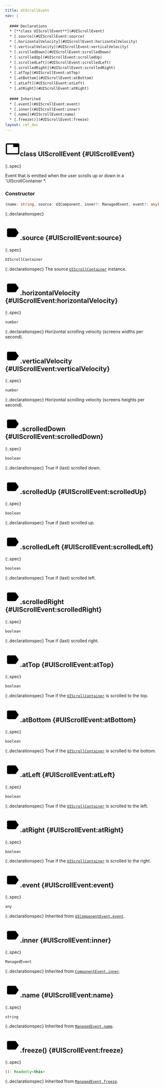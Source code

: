 ```yaml
---
title: UIScrollEvent
nav: |

  #### Declarations
  * [**class UIScrollEvent**](#UIScrollEvent)
  * [.source](#UIScrollEvent:source)
  * [.horizontalVelocity](#UIScrollEvent:horizontalVelocity)
  * [.verticalVelocity](#UIScrollEvent:verticalVelocity)
  * [.scrolledDown](#UIScrollEvent:scrolledDown)
  * [.scrolledUp](#UIScrollEvent:scrolledUp)
  * [.scrolledLeft](#UIScrollEvent:scrolledLeft)
  * [.scrolledRight](#UIScrollEvent:scrolledRight)
  * [.atTop](#UIScrollEvent:atTop)
  * [.atBottom](#UIScrollEvent:atBottom)
  * [.atLeft](#UIScrollEvent:atLeft)
  * [.atRight](#UIScrollEvent:atRight)

  #### Inherited
  * [.event](#UIScrollEvent:event)
  * [.inner](#UIScrollEvent:inner)
  * [.name](#UIScrollEvent:name)
  * [.freeze()](#UIScrollEvent:freeze)
layout: ref_doc
---
```


## ![](/assets/icons/spec-class.svg)class UIScrollEvent {#UIScrollEvent}
{:.spec}

Event that is emitted when the user scrolls up or down in a `UIScrollContainer *.

### Constructor
```typescript
(name: string, source: UIComponent, inner?: ManagedEvent, event?: any): UIScrollEvent
```
{:.declarationspec}



## ![](/assets/icons/spec-property.svg).source {#UIScrollEvent:source}
{:.spec}

```typescript
UIScrollContainer
```
{:.declarationspec}
The source [`UIScrollContainer`](./UIScrollContainer) instance.



## ![](/assets/icons/spec-property.svg).horizontalVelocity {#UIScrollEvent:horizontalVelocity}
{:.spec}

```typescript
number
```
{:.declarationspec}
Horizontal scrolling velocity (screens widths per second).



## ![](/assets/icons/spec-property.svg).verticalVelocity {#UIScrollEvent:verticalVelocity}
{:.spec}

```typescript
number
```
{:.declarationspec}
Horizontal scrolling velocity (screens heights per second).



## ![](/assets/icons/spec-property.svg).scrolledDown {#UIScrollEvent:scrolledDown}
{:.spec}

```typescript
boolean
```
{:.declarationspec}
True if (last) scrolled down.



## ![](/assets/icons/spec-property.svg).scrolledUp {#UIScrollEvent:scrolledUp}
{:.spec}

```typescript
boolean
```
{:.declarationspec}
True if (last) scrolled up.



## ![](/assets/icons/spec-property.svg).scrolledLeft {#UIScrollEvent:scrolledLeft}
{:.spec}

```typescript
boolean
```
{:.declarationspec}
True if (last) scrolled left.



## ![](/assets/icons/spec-property.svg).scrolledRight {#UIScrollEvent:scrolledRight}
{:.spec}

```typescript
boolean
```
{:.declarationspec}
True if (last) scrolled right.



## ![](/assets/icons/spec-property.svg).atTop {#UIScrollEvent:atTop}
{:.spec}

```typescript
boolean
```
{:.declarationspec}
True if the [`UIScrollContainer`](./UIScrollContainer) is scrolled to the top.



## ![](/assets/icons/spec-property.svg).atBottom {#UIScrollEvent:atBottom}
{:.spec}

```typescript
boolean
```
{:.declarationspec}
True if the [`UIScrollContainer`](./UIScrollContainer) is scrolled to the bottom.



## ![](/assets/icons/spec-property.svg).atLeft {#UIScrollEvent:atLeft}
{:.spec}

```typescript
boolean
```
{:.declarationspec}
True if the [`UIScrollContainer`](./UIScrollContainer) is scrolled to the left.



## ![](/assets/icons/spec-property.svg).atRight {#UIScrollEvent:atRight}
{:.spec}

```typescript
boolean
```
{:.declarationspec}
True if the [`UIScrollContainer`](./UIScrollContainer) is scrolled to the right.



## ![](/assets/icons/spec-property.svg).event {#UIScrollEvent:event}
{:.spec}

```typescript
any
```
{:.declarationspec}
Inherited from [`UIComponentEvent.event`](./UIComponentEvent#UIComponentEvent:event).



## ![](/assets/icons/spec-property.svg).inner {#UIScrollEvent:inner}
{:.spec}

```typescript
ManagedEvent
```
{:.declarationspec}
Inherited from [`ComponentEvent.inner`](./ComponentEvent#ComponentEvent:inner).



## ![](/assets/icons/spec-property.svg).name {#UIScrollEvent:name}
{:.spec}

```typescript
string
```
{:.declarationspec}
Inherited from [`ManagedEvent.name`](./ManagedEvent#ManagedEvent:name).



## ![](/assets/icons/spec-method.svg).freeze() {#UIScrollEvent:freeze}
{:.spec}

```typescript
(): Readonly<this>
```
{:.declarationspec}
Inherited from [`ManagedEvent.freeze`](./ManagedEvent#ManagedEvent:freeze).

